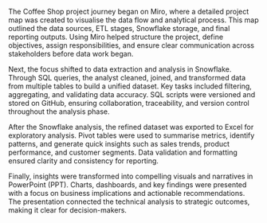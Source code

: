 The Coffee Shop project journey began on Miro, where a detailed project map was created to visualise the data flow and analytical process. This map outlined the data sources, ETL stages, Snowflake storage, and final reporting outputs. Using Miro helped structure the project, define objectives, assign responsibilities, and ensure clear communication across stakeholders before data work began.

Next, the focus shifted to data extraction and analysis in Snowflake. Through SQL queries, the analyst cleaned, joined, and transformed data from multiple tables to build a unified dataset. Key tasks included filtering, aggregating, and validating data accuracy. SQL scripts were versioned and stored on GitHub, ensuring collaboration, traceability, and version control throughout the analysis phase.

After the Snowflake analysis, the refined dataset was exported to Excel for exploratory analysis. Pivot tables were used to summarise metrics, identify patterns, and generate quick insights such as sales trends, product performance, and customer segments. Data validation and formatting ensured clarity and consistency for reporting.

Finally, insights were transformed into compelling visuals and narratives in PowerPoint (PPT). Charts, dashboards, and key findings were presented with a focus on business implications and actionable recommendations. The presentation connected the technical analysis to strategic outcomes, making it clear for decision-makers.

  
